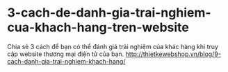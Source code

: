 # 3-cach-de-danh-gia-trai-nghiem-cua-khach-hang-tren-website
Chia sẻ 3 cách để bạn có thể đánh giá trải nghiệm của khác hàng khi truy cập website thương mại điện tử của bạn. http://thietkewebshop.vn/blog/9-cach-danh-gia-trai-nghiem-khach-hang/
